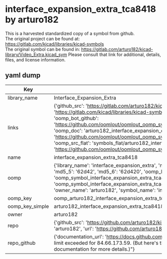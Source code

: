 # interface_expansion_extra_tca8418 by arturo182  
This is a harvested standardized copy of a symbol from github.  
The original project can be found at:  
https://gitlab.com/kicad/libraries/kicad-symbols  
The original symbol can be found in:
https://gitlab.com/arturo182/kicad-library/Video_Extra.kicad_sym
Please consult that link for additional, details, files, and license information.  
## yaml dump  
| Key | Value |  
| --- | --- |  
| library_name | Interface_Expansion_Extra |  
| links | {'github_src': 'https://gitlab.com/arturo182/kicad-library/Video_Extra.kicad_sym', 'github_src_repo': 'https://gitlab.com/kicad/libraries/kicad-symbols', 'oomp_bot': 'arturo182_interface_expansion_extra_tca8418/working', 'oomp_bot_github': 'https://github.com/oomlout/oomlout_oomp_symbol_bot/tree/main/arturo182_interface_expansion_extra_tca8418/working', 'oomp_doc': 'arturo182_interface_expansion_extra_tca8418/working', 'oomp_doc_github': 'https://github.com/oomlout/oomlout_oomp_symbol_doc/tree/main/arturo182_interface_expansion_extra_tca8418/working', 'oomp_src_flat': 'symbols_flat/arturo182_interface_expansion_extra_tca8418/working', 'oomp_src_flat_github': 'https://github.com/oomlout/oomlout_oomp_symbol_src/tree/main/arturo182_interface_expansion_extra_tca8418/working'} |  
| name | interface_expansion_extra_tca8418 |  
| oomp | {'library_name': 'interface_expansion_extra', 'md5': '62d4203f64b9fd75253f978db6f7ff2e', 'md5_10': '62d4203f64', 'md5_5': '62d42', 'md5_6': '62d420', 'oomp_key': 'oomp_interface_expansion_extra_tca8418', 'oomp_key_extra': 'oomp_symbol_interface_expansion_extra_tca8418', 'oomp_key_full': 'oomp_symbol_interface_expansion_extra_tca8418_62d420', 'oomp_key_simple': 'interface_expansion_extra_tca8418', 'owner_name': 'arturo182', 'symbol_name': 'interface_expansion_extra_tca8418'} |  
| oomp_key | oomp_arturo182_interface_expansion_extra_tca8418 |  
| oomp_key_simple | arturo182_interface_expansion_extra_tca8418 |  
| owner | arturo182 |  
| repo | {'github_src': 'https://github.com/arturo182/kicad-library/Video_Extra.kicad_sym', 'name': 'kicad-library', 'owner': 'arturo182', 'url': 'https://github.com/arturo182/kicad-library'} |  
| repo_github | {'documentation_url': 'https://docs.github.com/rest/overview/resources-in-the-rest-api#rate-limiting', 'message': "API rate limit exceeded for 84.66.173.59. (But here's the good news: Authenticated requests get a higher rate limit. Check out the documentation for more details.)"} |  

